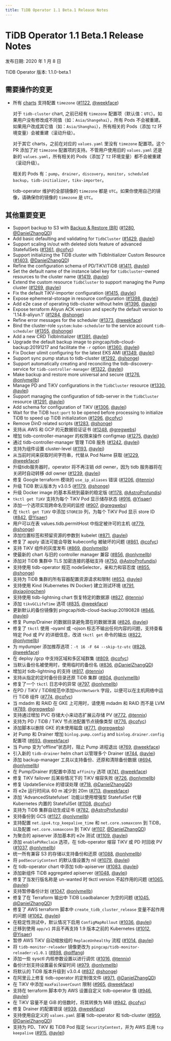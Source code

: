 ```yaml
---
title: TiDB Operator 1.1 Beta.1 Release Notes
---
```


# TiDB Operator 1.1 Beta.1 Release Notes

发布日期: 2020 年 1 月 8 日

TiDB Operator 版本: 1.1.0-beta.1

## 需要操作的变更

- 所有 [charts](https://github.com/pingcap/tidb-operator/tree/master/charts) 支持配置 `timezone` ([#1122](https://github.com/pingcap/tidb-operator/pull/1122), [@weekface](https://github.com/weekface))

    对于 `tidb-cluster` chart, 之前已经有 `timezone` 配置项（默认值：`UTC`）。如果用户没有修改成不同值（如：`Asia/Shangehai`），所有 Pods 不会被重建。如果用户改成其它值（如：`Asia/Shanghai`），所有相关的 Pods（添加 `TZ` 环境变量）会被重建（滚动升级）。

    对于其它 charts，之前在对应的 `values.yaml` 里没有 `timezone` 配置项。这个 PR 添加了对 `timezone` 配置项的支持。不管用户使用旧的 `values.yaml` 还是新的 `values.yaml`，所有相关的 Pods（添加了 `TZ` 环境变量）都不会被重建（滚动升级）。

    相关的 Pods 有：`pump`，`drainer`，`discovery`，`monitor`，`scheduled backup`，`tidb-initializer`，`tikv-importer`。

    tidb-operator 维护的全部镜像的 `timezone` 都是 `UTC`。如果你使用自己的镜像，请确保你的镜像的 `timezone` 是 `UTC`。

## 其他重要变更

- Support backup to S3 with [Backup & Restore (BR)](https://github.com/pingcap/br) ([#1280](https://github.com/pingcap/tidb-operator/pull/1280), [@DanielZhangQD](https://github.com/DanielZhangQD))
- Add basic defaulting and validating for `TidbCluster` ([#1429](https://github.com/pingcap/tidb-operator/pull/1429), [@aylei](https://github.com/aylei))
- Support scaling in/out with deleted slots feature of advanced StatefulSets ([#1361](https://github.com/pingcap/tidb-operator/pull/1361), [@cofyc](https://github.com/cofyc))
- Support initializing the TiDB cluster with TidbInitializer Custom Resource ([#1403](https://github.com/pingcap/tidb-operator/pull/1403), [@DanielZhangQD](https://github.com/DanielZhangQD))
- Refine the configuration schema of PD/TiKV/TiDB ([#1411](https://github.com/pingcap/tidb-operator/pull/1411), [@aylei](https://github.com/aylei))
- Set the default name of the instance label key for `tidbcluster`-owned resources to the cluster name ([#1419](https://github.com/pingcap/tidb-operator/pull/1419), [@aylei](https://github.com/aylei))
- Extend the custom resource `TidbCluster` to support managing the Pump cluster ([#1269](https://github.com/pingcap/tidb-operator/pull/1269), [@aylei](https://github.com/aylei))
- Fix the default TiKV-importer configuration ([#1415](https://github.com/pingcap/tidb-operator/pull/1415), [@aylei](https://github.com/aylei))
- Expose ephemeral-storage in resource configuration ([#1398](https://github.com/pingcap/tidb-operator/pull/1398), [@aylei](https://github.com/aylei))
- Add e2e case of operating tidb-cluster without helm ([#1396](https://github.com/pingcap/tidb-operator/pull/1396), [@aylei](https://github.com/aylei))
- Expose terraform Aliyun ACK version and specify the default version to '1.14.8-aliyun.1' ([#1284](https://github.com/pingcap/tidb-operator/pull/1284), [@shonge](https://github.com/shonge))
- Refine error messages for the scheduler ([#1373](https://github.com/pingcap/tidb-operator/pull/1373), [@weekface](https://github.com/weekface))
- Bind the cluster-role `system:kube-scheduler` to the service account `tidb-scheduler` ([#1355](https://github.com/pingcap/tidb-operator/pull/1355), [@shonge](https://github.com/shonge))
- Add a new CRD TidbInitializer ([#1391](https://github.com/pingcap/tidb-operator/pull/1391), [@aylei](https://github.com/aylei))
- Upgrade the default backup image to pingcap/tidb-cloud-backup:20191217 and facilitate the `-r` option ([#1360](https://github.com/pingcap/tidb-operator/pull/1360), [@aylei](https://github.com/aylei))
- Fix Docker ulimit configuring for the latest EKS AMI ([#1349](https://github.com/pingcap/tidb-operator/pull/1349), [@aylei](https://github.com/aylei))
- Support sync pump status to tidb-cluster ([#1292](https://github.com/pingcap/tidb-operator/pull/1292), [@shonge](https://github.com/shonge))
- Support automatically creating and reconciling the tidb-discovery-service for `tidb-controller-manager` ([#1322](https://github.com/pingcap/tidb-operator/pull/1322), [@aylei](https://github.com/aylei))
- Make backup and restore more universal and secure ([#1276](https://github.com/pingcap/tidb-operator/pull/1276), [@onlymellb](https://github.com/onlymellb))
- Manage PD and TiKV configurations in the `TidbCluster` resource ([#1330](https://github.com/pingcap/tidb-operator/pull/1330), [@aylei](https://github.com/aylei))
- Support managing the configuration of tidb-server in the `TidbCluster` resource ([#1291](https://github.com/pingcap/tidb-operator/pull/1291), [@aylei](https://github.com/aylei))
- Add schema for configuration of TiKV ([#1306](https://github.com/pingcap/tidb-operator/pull/1306), [@aylei](https://github.com/aylei))
- Wait for the TiDB `host:port` to be opened before processing to initialize TiDB to speed up TiDB initialization ([#1296](https://github.com/pingcap/tidb-operator/pull/1296), [@cofyc](https://github.com/cofyc))
- Remove DinD related scripts ([#1283](https://github.com/pingcap/tidb-operator/pull/1283), [@shonge](https://github.com/shonge))
- 支持从 AWS 和 GCP 的元数据验证证书 ([#1248](https://github.com/pingcap/tidb-operator/pull/1248), [@gregwebs](https://github.com/gregwebs))
- 增加 tidb-controller-manager 的权限来操作 configmap ([#1275](https://github.com/pingcap/tidb-operator/pull/1275), [@aylei](https://github.com/aylei))
- 通过 tidb-controller-manager 管理 TiDB 服务 ([#1242](https://github.com/pingcap/tidb-operator/pull/1242), [@aylei](https://github.com/aylei))
- 支持为组件设置 cluster-level ([#1193](https://github.com/pingcap/tidb-operator/pull/1193), [@aylei](https://github.com/aylei))
- 从当前时间来获取时间字符串，代替从 Pod Name 获取 ([#1229](https://github.com/pingcap/tidb-operator/pull/1229), [@weekface](https://github.com/weekface))
- 升级tidb服务器时，operator 将不再注销 ddl owner，因为 tidb 服务器将在关闭时自动转移 ddl owner ([#1239](https://github.com/pingcap/tidb-operator/pull/1239), [@aylei](https://github.com/aylei))
- 修复 Google terraform 模块的 `use_ip_aliases` 错误 ([#1206](https://github.com/pingcap/tidb-operator/pull/1206), [@tennix](https://github.com/tennix))
- 升级 TiDB 默认版本为 v3.0.5 ([#1179](https://github.com/pingcap/tidb-operator/pull/1179), [@shonge](https://github.com/shonge))
- 升级 Docker image 的基本系统到最新的稳定版 ([#1178](https://github.com/pingcap/tidb-operator/pull/1178), [@AstroProfundis](https://github.com/AstroProfundis))
- `tkctl get TiKV` 支持为每个 TiKV Pod 显示储存状态 ([#916](https://github.com/pingcap/tidb-operator/pull/916), [@Yisaer](https://github.com/Yisaer))
- 添加一个选项实现跨命名空间的监控 ([#907](https://github.com/pingcap/tidb-operator/pull/907), [@gregwebs](https://github.com/gregwebs))
- 在 `tkctl get TiKV` 中添加 `STOREID` 列，为每个 TiKV Pod 显示 store ID ([#842](https://github.com/pingcap/tidb-operator/pull/842), [@Yisaer](https://github.com/Yisaer))
- 用户可以在表 values.tidb.permitHost 中指定被许可的主机 ([#779](https://github.com/pingcap/tidb-operator/pull/779), [@shonge](https://github.com/shonge))
- 添加位置标签和预留资源的参数到 kubelet ([#871](https://github.com/pingcap/tidb-operator/pull/871), [@aylei](https://github.com/aylei))
- 修复了 apply 语法可能会导致 kubeconfig 被破坏的问题 ([#861](https://github.com/pingcap/tidb-operator/pull/861), [@cofyc](https://github.com/cofyc))
- 支持 TiKV 组件的灰度发布 ([#869](https://github.com/pingcap/tidb-operator/pull/869), [@onlymellb](https://github.com/onlymellb))
- 使最新的 chart 与旧的 controller manager 兼容 ([#856](https://github.com/pingcap/tidb-operator/pull/856), [@onlymellb](https://github.com/onlymellb))
- 添加对 TiDB 集群中 TLS 加密连接的基础支持 ([#750](https://github.com/pingcap/tidb-operator/pull/750), [@AstroProfundis](https://github.com/AstroProfundis))
- 支持使用 tidb-operator 规范 nodeSelector，亲和力和容忍度 ([#855](https://github.com/pingcap/tidb-operator/pull/855), [@shonge](https://github.com/shonge))
- 支持为 TiDB 集群的所有容器配置资源请求和限制 ([#853](https://github.com/pingcap/tidb-operator/pull/853), [@aylei](https://github.com/aylei))
- 支持使用 Kind (Kubernetes IN Docker) 建立测试环境 ([#791](https://github.com/pingcap/tidb-operator/pull/791), [@xiaojingchen](https://github.com/xiaojingchen))
- 支持使用 tidb-lightning chart 恢复特定的数据源 ([#827](https://github.com/pingcap/tidb-operator/pull/827), [@tennix](https://github.com/tennix))
- 添加 `tikvGCLifeTime` 选项 ([#835](https://github.com/pingcap/tidb-operator/pull/835), [@weekface](https://github.com/weekface))
- 更新默认的备份镜像到 pingcap/tidb-cloud-backup:20190828 ([#846](https://github.com/pingcap/tidb-operator/pull/846), [@aylei](https://github.com/aylei))
- 修复 Pump/Drainer 的数据目录避免潜在的数据泄漏 ([#826](https://github.com/pingcap/tidb-operator/pull/826), [@aylei](https://github.com/aylei))
- 修复了 `tkctl` 使用 -oyaml 或 -ojson 标志不输出任何内容的问题，支持查看特定 Pod 或 PV 的详细信息，改进 `tkctl get` 命令的输出 ([#822](https://github.com/pingcap/tidb-operator/pull/822), [@onlymellb](https://github.com/onlymellb))
- 为 mydumper 添加推荐选项：`-t 16 -F 64 --skip-tz-utc` ([#828](https://github.com/pingcap/tidb-operator/pull/828), [@weekface](https://github.com/weekface))
- 在 deploy /gcp 中支持区域和多区域群集 ([#809](https://github.com/pingcap/tidb-operator/pull/809), [@cofyc](https://github.com/cofyc))
- 当默认备份名被使用时，使用临时的备份名 ([#836](https://github.com/pingcap/tidb-operator/pull/836), [@DanielZhangQD](https://github.com/DanielZhangQD))
- 增加对 tidb-lightning 的支持 ([#817](https://github.com/pingcap/tidb-operator/pull/817), [@tennix](https://github.com/tennix))
- 支持从指定的定时备份目录还原 TiDB 集群 ([#804](https://github.com/pingcap/tidb-operator/pull/804), [@onlymellb](https://github.com/onlymellb))
- 修复了一个 `tkctl` 日志中的异常 ([#797](https://github.com/pingcap/tidb-operator/pull/797), [@onlymellb](https://github.com/onlymellb))
- 在PD / TiKV / TiDB规范中添加`hostNetwork` 字段，以便可以在主机网络中运行 TiDB 组件 ([#774](https://github.com/pingcap/tidb-operator/pull/774), [@cofyc](https://github.com/cofyc))
- 当 mdadm 和 RAID 在 GKE 上可用时，请使用 mdadm 和 RAID 而不是 LVM ([#789](https://github.com/pingcap/tidb-operator/pull/789), [@gregwebs](https://github.com/gregwebs))
- 支持通过增加 PVC 存储大小来动态扩展云存储 PV ([#772](https://github.com/pingcap/tidb-operator/pull/772), [@tennix](https://github.com/tennix))
- 支持为 PD / TiDB / TiKV 节点池配置节点镜像类型 ([#776](https://github.com/pingcap/tidb-operator/pull/776), [@cofyc](https://github.com/cofyc))
- 添加脚本以删除 GKE 的未使用磁盘 ([#771](https://github.com/pingcap/tidb-operator/pull/771), [@gregwebs](https://github.com/gregwebs))
- 对 Pump 和 Drainer 增加 `binlog.pump.config` and `binlog.drainer.config` 配置项 ([#693](https://github.com/pingcap/tidb-operator/pull/693), [@weekface](https://github.com/weekface))
- 当 Pump 变为“offline”状态时，阻止 Pump 进程退出 ([#769](https://github.com/pingcap/tidb-operator/pull/769), [@weekface](https://github.com/weekface))
- 引入新的 `tidb-drainer` helm chart 以管理多个 Drainer ([#744](https://github.com/pingcap/tidb-operator/pull/744), [@aylei](https://github.com/aylei))
- 添加 backup-manager 工具以支持备份、还原和清除备份数据 ([#694](https://github.com/pingcap/tidb-operator/pull/694), [@onlymellb](https://github.com/onlymellb))
- 在 Pump/Drainer 的配置中添加 `affinity` 选项 ([#741](https://github.com/pingcap/tidb-operator/pull/741), [@weekface](https://github.com/weekface))
- 修复 TiKV failover 后某些情况下的 TiKV 缩容失败 ([#726](https://github.com/pingcap/tidb-operator/pull/726), [@onlymellb](https://github.com/onlymellb))
- 修复 UpdateService 的错误处理 ([#718](https://github.com/pingcap/tidb-operator/pull/718), [@DanielZhangQD](https://github.com/DanielZhangQD))
- 将 e2e 运行时间从 60 m 减少到 20m ([#713](https://github.com/pingcap/tidb-operator/pull/713), [@weekface](https://github.com/weekface))
- 添加 ʻAdvancedStatefulset` 功能以使用增强型 StatefulSet 代替 Kubernetes 内置的 StatefulSet ([#1108](https://github.com/pingcap/tidb-operator/pull/1108), [@cofyc](https://github.com/cofyc))
- 支持为 TiDB 集群自动生成证书 ([#782](https://github.com/pingcap/tidb-operator/pull/782), [@AstroProfundis](https://github.com/AstroProfundis))
- 支持备份到 GCS ([#1127](https://github.com/pingcap/tidb-operator/pull/1127), [@onlymellb](https://github.com/onlymellb))
- 支持配置 `net.ipv4.tcp_keepalive_time` 和 `net.core.somaxconn` 到 TiDB，以及配置 `net.core.somaxconn` 到 TiKV ([#1107](https://github.com/pingcap/tidb-operator/pull/1107), [@DanielZhangQD](https://github.com/DanielZhangQD))
- 为聚合的 apiserver 添加基本的 e2e 测试 ([#1109](https://github.com/pingcap/tidb-operator/pull/1109), [@aylei](https://github.com/aylei))
- 添加 `enablePVReclaim` 选项，在 tidb-operator 缩容 TiKV 或 PD 时回收 PV ([#1037](https://github.com/pingcap/tidb-operator/pull/1037), [@onlymellb](https://github.com/onlymellb))
- 统一所有兼容 S3 的存储以支持备份和还原 ([#1088](https://github.com/pingcap/tidb-operator/pull/1088), [@onlymellb](https://github.com/onlymellb))
- 将 `podSecuriyContext` 的默认值设置为 nil ([#1079](https://github.com/pingcap/tidb-operator/pull/1079), [@aylei](https://github.com/aylei))
- 在 tidb-operator chart 中添加 tidb-apiserver ([#1083](https://github.com/pingcap/tidb-operator/pull/1083), [@aylei](https://github.com/aylei))
- 添加新组件 TiDB aggregated apiserver ([#1048](https://github.com/pingcap/tidb-operator/pull/1048), [@aylei](https://github.com/aylei))
- 修复了当发行版名称是 un-wanted 时 tkctl version 不起作用的问题 ([#1065](https://github.com/pingcap/tidb-operator/pull/1065), [@aylei](https://github.com/aylei))
- 支持暂停备份计划 ([#1047](https://github.com/pingcap/tidb-operator/pull/1047), [@onlymellb](https://github.com/onlymellb))
- 修复了在 Terraform 输出中 TiDB Loadbalancer 为空的问题 ([#1045](https://github.com/pingcap/tidb-operator/pull/1045), [@DanielZhangQD](https://github.com/DanielZhangQD))
- 修复了 AWS terraform 脚本中 `create_tidb_cluster_release` 变量不起作用的问题 ([#1062](https://github.com/pingcap/tidb-operator/pull/1062), [@aylei](https://github.com/aylei))
- 在稳定性测试中，默认情况下启用 `ConfigMapRollout` ([#1036](https://github.com/pingcap/tidb-operator/pull/1036), [@aylei](https://github.com/aylei))
- 迁移到使用 `app/v1` 并且不再支持 1.9 版本之前的 Kubernetes ([#1012](https://github.com/pingcap/tidb-operator/pull/1012), [@Yisaer](https://github.com/Yisaer))
- 暂停 AWS TiKV 自动缩放组的 `ReplaceUnhealthy` 流程 ([#1014](https://github.com/pingcap/tidb-operator/pull/1014), [@aylei](https://github.com/aylei))
- 将 `tidb-monitor-reloader` 镜像更改为 `pingcap/tidb-monitor-reloader:v1.0.1` ([#898](https://github.com/pingcap/tidb-operator/pull/898), [@qiffang](https://github.com/qiffang))
- 添加一些 sysctl 内核参数设置以进行调优 ([#1016](https://github.com/pingcap/tidb-operator/pull/1016), [@tennix](https://github.com/tennix))
- 备份计划支持设置最长保留时间 ([#979](https://github.com/pingcap/tidb-operator/pull/979), [@onlymellb](https://github.com/onlymellb))
- 将默认的 TiDB 版本升级到 v3.0.4 ([#837](https://github.com/pingcap/tidb-operator/pull/837), [@shonge](https://github.com/shonge))
- 在阿里云上修复 tidb-operator 的定制值文件 ([#971](https://github.com/pingcap/tidb-operator/pull/971), [@DanielZhangQD](https://github.com/DanielZhangQD))
- 在 TiKV 中添加 `maxFailoverCount` 限制 ([#965](https://github.com/pingcap/tidb-operator/pull/965), [@weekface](https://github.com/weekface))
- 支持在 terraform 脚本中为 AWS 设置自定义 tidb-operator 值 ([#946](https://github.com/pingcap/tidb-operator/pull/946), [@aylei](https://github.com/aylei))
- 在 TiKV 容量不是 GiB 的倍数时，将其转换为 MiB ([#942](https://github.com/pingcap/tidb-operator/pull/942), [@cofyc](https://github.com/cofyc))
- 修复 Drainer 的配置错误 ([#939](https://github.com/pingcap/tidb-operator/pull/939), [@weekface](https://github.com/weekface))
- 支持使用自定义的 `values.yaml` 部署 tidb-operator 和 tidb-cluster ([#959](https://github.com/pingcap/tidb-operator/pull/959), [@DanielZhangQD](https://github.com/DanielZhangQD))
- 支持为 PD、TiKV 和 TiDB Pod 指定 `SecurityContext`，并为 AWS 启用 `tcp keepalive` ([#915](https://github.com/pingcap/tidb-operator/pull/915), [@aylei](https://github.com/aylei))

